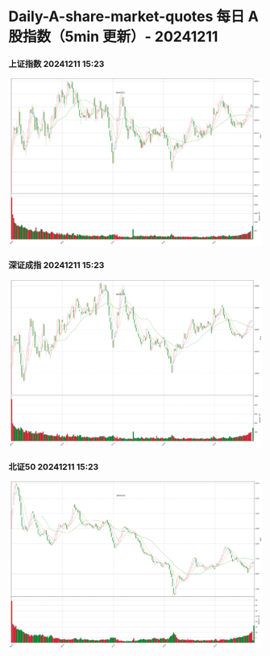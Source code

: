 
# Daily-A-share-market-quotes 每日 A 股指数（5min 更新）- 20241211

### 上证指数 20241211 15:23
![](./fig/2024/12/20241211-sh000001.png)

### 深证成指 20241211 15:23
![](./fig/2024/12/20241211-sz399001.png)

### 北证50 20241211 15:23
![](./fig/2024/12/20241211-bj899050.png)
